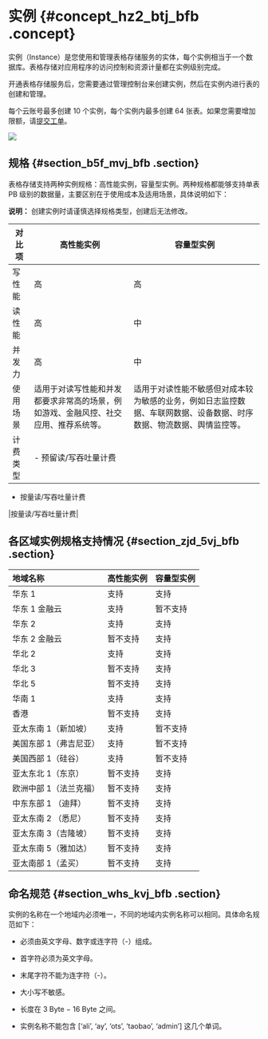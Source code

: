 # 实例 {#concept_hz2_btj_bfb .concept}

实例（Instance）是您使用和管理表格存储服务的实体，每个实例相当于一个数据库。表格存储对应用程序的访问控制和资源计量都在实例级别完成。

开通表格存储服务后，您需要通过管理控制台来创建实例，然后在实例内进行表的创建和管理。

每个云账号最多创建 10 个实例，每个实例内最多创建 64 张表。如果您需要增加限额，请[提交工单](https://selfservice.console.aliyun.com/ticket/createIndex)。

![](http://static-aliyun-doc.oss-cn-hangzhou.aliyuncs.com/assets/img/20250/155902173411543_zh-CN.jpg)

## 规格 {#section_b5f_mvj_bfb .section}

表格存储支持两种实例规格：高性能实例，容量型实例。两种规格都能够支持单表 PB 级别的数据量，主要区别在于使用成本及适用场景，具体说明如下：

**说明：** 创建实例时请谨慎选择规格类型，创建后无法修改。

|对比项|高性能实例|容量型实例|
|---|-----|-----|
|写性能|高|高|
|读性能|高|中|
|并发力|高|中|
|使用场景|适用于对读写性能和并发都要求非常高的场景，例如游戏、金融风控、社交应用、推荐系统等。|适用于对读性能不敏感但对成本较为敏感的业务，例如日志监控数据、车联网数据、设备数据、时序数据、物流数据、舆情监控等。|
|计费类型| -   预留读/写吞吐量计费
-   按量读/写吞吐量计费

 |按量读/写吞吐量计费|

## 各区域实例规格支持情况 {#section_zjd_5vj_bfb .section}

|地域名称|高性能实例|容量型实例|
|:---|:----|:----|
|华东 1|支持|支持|
|华东 1 金融云|支持|暂不支持|
|华东 2|支持|支持|
|华东 2 金融云|暂不支持|支持|
|华北 2|支持|支持|
|华北 3|暂不支持|支持|
|华北 5|暂不支持|支持|
|华南 1|支持|支持|
|香港|暂不支持|支持|
|亚太东南 1（新加坡）|支持|暂不支持|
|美国东部 1（弗吉尼亚）|支持|暂不支持|
|美国西部 1（硅谷）|支持|暂不支持|
|亚太东北 1（东京）|暂不支持|支持|
|欧洲中部 1（法兰克福）|暂不支持|支持|
|中东东部 1 （迪拜）|暂不支持|支持|
|亚太东南 2 （悉尼）|暂不支持|支持|
|亚太东南 3（吉隆坡）|暂不支持|支持|
|亚太东南 5（雅加达）|暂不支持|支持|
|亚太南部 1（孟买）|暂不支持|支持|

## 命名规范 {#section_whs_kvj_bfb .section}

实例的名称在一个地域内必须唯一，不同的地域内实例名称可以相同。具体命名规范如下：

-   必须由英文字母、数字或连字符（-）组成。

-   首字符必须为英文字母。

-   末尾字符不能为连字符（-）。

-   大小写不敏感。

-   长度在 3 Byte − 16 Byte 之间。

-   实例名称不能包含 \[‘ali’, ‘ay’, ‘ots’, ‘taobao’, ‘admin’\] 这几个单词。


